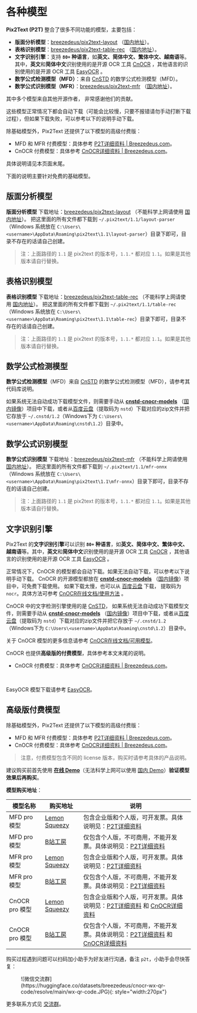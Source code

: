 # 各种模型

**Pix2Text (P2T)** 整合了很多不同功能的模型，主要包括：

- **版面分析模型**：[breezedeus/pix2text-layout](https://huggingface.co/breezedeus/pix2text-layout) （[国内地址](https://hf-mirror.com/breezedeus/pix2text-layout)）。
- **表格识别模型**：[breezedeus/pix2text-table-rec](https://huggingface.co/breezedeus/pix2text-table-rec) （[国内地址](https://hf-mirror.com/breezedeus/pix2text-table-rec)）。
- **文字识别引擎**：支持 **`80+` 种语言**，如**英文、简体中文、繁体中文、越南语**等。其中，**英文**和**简体中文**识别使用的是开源 OCR 工具 [CnOCR](https://github.com/breezedeus/cnocr) ，其他语言的识别使用的是开源 OCR 工具 [EasyOCR](https://github.com/JaidedAI/EasyOCR) 。
- **数学公式检测模型（MFD）**：来自 [CnSTD](https://github.com/breezedeus/cnstd) 的数学公式检测模型（MFD）。
- **数学公式识别模型（MFR）**：[breezedeus/pix2text-mfr](https://huggingface.co/breezedeus/pix2text-mfr) （[国内地址](https://hf-mirror.com/breezedeus/pix2text-mfr)）。

其中多个模型来自其他开源作者， 非常感谢他们的贡献。

这些模型正常情况下都会自动下载（可能会比较慢，只要不报错请勿手动打断下载过程），但如果下载失败，可以参考以下的说明手动下载。

除基础模型外，Pix2Text 还提供了以下模型的高级付费版：

- MFD 和 MFR 付费模型：具体参考 [P2T详细资料 | Breezedeus.com](https://www.breezedeus.com/article/pix2text_cn)。
- CnOCR 付费模型：具体参考 [CnOCR详细资料 | Breezedeus.com](https://www.breezedeus.com/article/cnocr)。

具体说明请见本页面末尾。

下面的说明主要针对免费的基础模型。

## 版面分析模型
**版面分析模型** 下载地址：[breezedeus/pix2text-layout](https://huggingface.co/breezedeus/pix2text-layout) （不能科学上网请使用 [国内地址](https://hf-mirror.com/breezedeus/pix2text-layout)）。
把这里面的所有文件都下载到 `~/.pix2text/1.1/layout-parser` （Windows 系统放在 `C:\Users\<username>\AppData\Roaming\pix2text\1.1\layout-parser`）目录下即可，目录不存在的话请自己创建。

> 注：上面路径的 `1.1` 是 pix2text 的版本号，`1.1.*` 都对应 `1.1`。如果是其他版本请自行替换。

## 表格识别模型
**表格识别模型** 下载地址：[breezedeus/pix2text-table-rec](https://huggingface.co/breezedeus/pix2text-table-rec) （不能科学上网请使用 [国内地址](https://hf-mirror.com/breezedeus/pix2text-table-rec)）。
把这里面的所有文件都下载到 `~/.pix2text/1.1/table-rec` （Windows 系统放在 `C:\Users\<username>\AppData\Roaming\pix2text\1.1\table-rec`）目录下即可，目录不存在的话请自己创建。

> 注：上面路径的 `1.1` 是 pix2text 的版本号，`1.1.*` 都对应 `1.1`。如果是其他版本请自行替换。

## 数学公式检测模型
**数学公式检测模型**（MFD）来自 [CnSTD](https://github.com/breezedeus/cnstd) 的数学公式检测模型（MFD），请参考其代码库说明。

如果系统无法自动成功下载模型文件，则需要手动从 [**cnstd-cnocr-models**](https://huggingface.co/breezedeus/cnstd-cnocr-models) （[国内镜像](https://hf-mirror.com/breezedeus/cnstd-cnocr-models)）项目中下载，或者从[百度云盘](https://pan.baidu.com/s/1zDMzArCDrrXHWL0AWxwYQQ?pwd=nstd)（提取码为 `nstd`）下载对应的zip文件并把它存放于 `~/.cnstd/1.2`（Windows下为 `C:\Users\<username>\AppData\Roaming\cnstd\1.2`）目录中。

## 数学公式识别模型
**数学公式识别模型** 下载地址：[breezedeus/pix2text-mfr](https://huggingface.co/breezedeus/pix2text-mfr) （不能科学上网请使用 [国内地址](https://hf-mirror.com/breezedeus/pix2text-mfr)）。
把这里面的所有文件都下载到 `~/.pix2text/1.1/mfr-onnx` （Windows 系统放在 `C:\Users\<username>\AppData\Roaming\pix2text\1.1\mfr-onnx`）目录下即可，目录不存在的话请自己创建。

> 注：上面路径的 `1.1` 是 pix2text 的版本号，`1.1.*` 都对应 `1.1`。如果是其他版本请自行替换。

## 文字识别引擎
Pix2Text 的**文字识别引擎**可以识别 **`80+` 种语言**，如**英文、简体中文、繁体中文、越南语**等。其中，**英文**和**简体中文**识别使用的是开源 OCR 工具 [CnOCR](https://github.com/breezedeus/cnocr) ，其他语言的识别使用的是开源 OCR 工具 [EasyOCR](https://github.com/JaidedAI/EasyOCR) 。

正常情况下，CnOCR 的模型都会自动下载。如果无法自动下载，可以参考以下说明手动下载。
CnOCR 的开源模型都放在 [**cnstd-cnocr-models**](https://huggingface.co/breezedeus/cnstd-cnocr-models) （[国内镜像](https://hf-mirror.com/breezedeus/cnstd-cnocr-models)）项目中，可免费下载使用。
如果下载太慢，也可以从 [百度云盘](https://pan.baidu.com/s/1RhLBf8DcLnLuGLPrp89hUg?pwd=nocr) 下载， 提取码为 `nocr`。具体方法可参考 [CnOCR在线文档/使用方法](https://cnocr.readthedocs.io/zh/latest/usage) 。

CnOCR 中的文字检测引擎使用的是 [CnSTD](https://github.com/breezedeus/cnstd)，
如果系统无法自动成功下载模型文件，则需要手动从 [**cnstd-cnocr-models**](https://huggingface.co/breezedeus/cnstd-cnocr-models) （[国内镜像](https://hf-mirror.com/breezedeus/cnstd-cnocr-models)）项目中下载，或者从[百度云盘](https://pan.baidu.com/s/1zDMzArCDrrXHWL0AWxwYQQ?pwd=nstd)（提取码为 `nstd`）下载对应的zip文件并把它存放于 `~/.cnstd/1.2`（Windows下为 `C:\Users\<username>\AppData\Roaming\cnstd\1.2`）目录中。

关于 CnOCR 模型的更多信息请参考 [CnOCR在线文档/可用模型](https://cnocr.readthedocs.io/zh/latest/models)。

CnOCR 也提供**高级版的付费模型**，具体参考本文末尾的说明。
- CnOCR 付费模型：具体参考 [CnOCR详细资料 | Breezedeus.com](https://www.breezedeus.com/article/cnocr)。

<br/>

EasyOCR 模型下载请参考 [EasyOCR](https://github.com/JaidedAI/EasyOCR)。

## 高级版付费模型

除基础模型外，Pix2Text 还提供了以下模型的高级付费版：

- MFD 和 MFR 付费模型：具体参考 [P2T详细资料 | Breezedeus.com](https://www.breezedeus.com/article/pix2text_cn)。
- CnOCR 付费模型：具体参考 [CnOCR详细资料 | Breezedeus.com](https://www.breezedeus.com/article/cnocr)。

> 注意，付费模型包含不同的 license 版本，购买时请参考具体的产品说明。

建议购买前首先使用 **[在线 Demo](https://huggingface.co/spaces/breezedeus/Pix2Text-Demo)**（无法科学上网可以使用 [国内 Demo](https://hf-mirror.com/spaces/breezedeus/Pix2Text-Demo)）**验证模型效果后再购买**。

**模型购买地址**：

| 模型名称         | 购买地址                                          | 说明 
|--------------|-----------------------------------------------|-----------------------------------------------------------------------------------|
| MFD pro 模型   | [Lemon Squeezy](https://ocr.lemonsqueezy.com) | 包含企业版和个人版，可开发票。具体说明见：[P2T详细资料](https://www.breezedeus.com/article/pix2text_cn)    | 
| MFD pro 模型   | [B站工房](https://gf.bilibili.com/item/detail/1102870055)          | 仅包含个人版，不可商用，不能开发票。具体说明见：[P2T详细资料](https://www.breezedeus.com/article/pix2text_cn) | 
| MFR pro 模型   | [Lemon Squeezy](https://ocr.lemonsqueezy.com) | 包含企业版和个人版，可开发票。具体说明见：[P2T详细资料](https://www.breezedeus.com/article/pix2text_cn)    | 
| MFR pro 模型   | [B站工房](https://gf.bilibili.com/item/detail/1103052055)          | 仅包含个人版，不可商用，不能开发票。具体说明见：[P2T详细资料](https://www.breezedeus.com/article/pix2text_cn) | 
| CnOCR pro 模型 | [Lemon Squeezy](https://ocr.lemonsqueezy.com) | 包含企业版和个人版，可开发票。具体说明见：[P2T详细资料](https://www.breezedeus.com/article/pix2text_cn) 和 [CnOCR详细资料](https://www.breezedeus.com/article/cnocr) | 
| CnOCR pro 模型 | [B站工房](https://gf.bilibili.com/item/detail/1104820055) | 仅包含个人版，不可商用，不能开发票。具体说明见：[P2T详细资料](https://www.breezedeus.com/article/pix2text_cn) 和 [CnOCR详细资料](https://www.breezedeus.com/article/cnocr) | 

购买过程遇到问题可以扫码加小助手为好友进行沟通，备注 `p2t`，小助手会尽快答复：

<figure markdown>
![微信交流群](https://huggingface.co/datasets/breezedeus/cnocr-wx-qr-code/resolve/main/wx-qr-code.JPG){: style="width:270px"}
</figure>

更多联系方式见 [交流群](contact.md)。